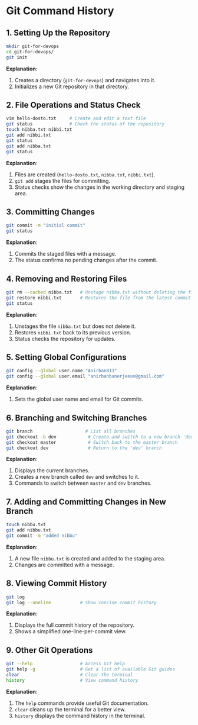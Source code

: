 # Git Command History

## 1. **Setting Up the Repository**
```bash
mkdir git-for-devops
cd git-for-devops/
git init
```
**Explanation**: 
1. Creates a directory (`git-for-devops`) and navigates into it.
2. Initializes a new Git repository in that directory.

## 2. **File Operations and Status Check**
```bash
vim hello-dosto.txt     # Create and edit a text file
git status              # Check the status of the repository
touch nibba.txt nibbi.txt
git add nibbi.txt
git status
git add nibba.txt
git status
```
**Explanation**:
1. Files are created (`hello-dosto.txt`, `nibba.txt`, `nibbi.txt`).
2. `git add` stages the files for committing.
3. Status checks show the changes in the working directory and staging area.

## 3. **Committing Changes**
```bash
git commit -m "initial commit"
git status
```
**Explanation**:
1. Commits the staged files with a message.
2. The status confirms no pending changes after the commit.

## 4. **Removing and Restoring Files**
```bash
git rm --cached nibba.txt   # Unstage nibba.txt without deleting the file
git restore nibbi.txt       # Restores the file from the latest commit
git status
```
**Explanation**:
1. Unstages the file `nibba.txt` but does not delete it.
2. Restores `nibbi.txt` back to its previous version.
3. Status checks the repository for updates.

## 5. **Setting Global Configurations**
```bash
git config --global user.name "AnirbanB13"
git config --global user.email "anirbanbanerjeeuv@gmail.com"
```
**Explanation**:
1. Sets the global user name and email for Git commits.

## 6. **Branching and Switching Branches**
```bash
git branch                    # List all branches
git checkout -b dev            # Create and switch to a new branch 'dev'
git checkout master            # Switch back to the master branch
git checkout dev               # Return to the 'dev' branch
```
**Explanation**:
1. Displays the current branches.
2. Creates a new branch called `dev` and switches to it.
3. Commands to switch between `master` and `dev` branches.

## 7. **Adding and Committing Changes in New Branch**
```bash
touch nibbu.txt
git add nibbu.txt
git commit -m "added nibbu"
```
**Explanation**:
1. A new file `nibbu.txt` is created and added to the staging area.
2. Changes are committed with a message.

## 8. **Viewing Commit History**
```bash
git log
git log --oneline           # Show concise commit history
```
**Explanation**:
1. Displays the full commit history of the repository.
2. Shows a simplified one-line-per-commit view.

## 9. **Other Git Operations**
```bash
git --help                  # Access Git help
git help -g                 # Get a list of available Git guides
clear                       # Clear the terminal
history                     # View command history
```
**Explanation**:
1. The `help` commands provide useful Git documentation.
2. `clear` cleans up the terminal for a better view.
3. `history` displays the command history in the terminal.
